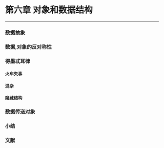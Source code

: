 # 第六章 对象和数据结构

---

### 数据抽象

### 数据,对象的反对称性

### 得墨忒耳律

#### 火车失事

#### 混杂

#### 隐藏结构

### 数据传送对象

### 小结

### 文献